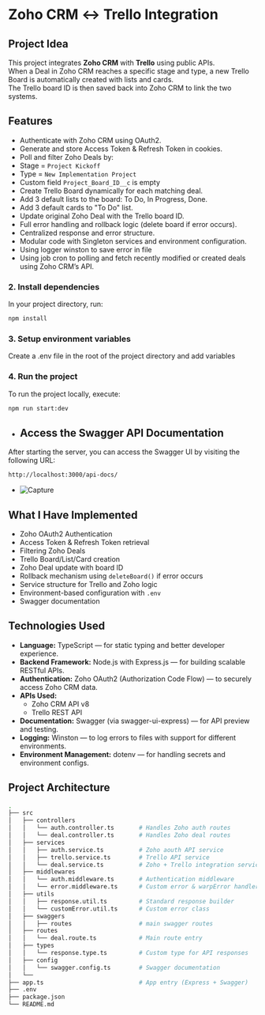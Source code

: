 # Zoho CRM ↔ Trello Integration

##  Project Idea

This project integrates **Zoho CRM** with **Trello** using public APIs.  
When a Deal in Zoho CRM reaches a specific stage and type, a new Trello Board is automatically created with lists and cards.  
The Trello board ID is then saved back into Zoho CRM to link the two systems.

## Features

-  Authenticate with Zoho CRM using OAuth2.
-  Generate and store Access Token & Refresh Token in cookies.
-  Poll and filter Zoho Deals by:
  - Stage = `Project Kickoff`
  - Type = `New Implementation Project`
  - Custom field `Project_Board_ID__c` is empty
-  Create Trello Board dynamically for each matching deal.
-  Add 3 default lists to the board: To Do, In Progress, Done.
-  Add 3 default cards to "To Do" list.
-  Update original Zoho Deal with the Trello board ID.
-  Full error handling and rollback logic (delete board if error occurs).
-  Centralized response and error structure.
-  Modular code with Singleton services and environment configuration.
-  Using logger winston to save error in file
-  Using job cron to polling and fetch recently modified or created deals using Zoho CRM’s API.

### 2. Install dependencies
In your project directory, run:

```bash
npm install
```

### 3. Setup environment variables
Create a .env file in the root of the project directory and add variables

### 4. Run the project
To run the project locally, execute:

```bash
npm run start:dev
```

-  ## Access the Swagger API Documentation
After starting the server, you can access the Swagger UI by visiting the following URL:
```bash
http://localhost:3000/api-docs/
```
- ![Capture](https://github.com/user-attachments/assets/8ea6f468-8916-4ee1-9cf7-eae3c3153872)


## What I Have Implemented

- Zoho OAuth2 Authentication
- Access Token & Refresh Token retrieval
- Filtering Zoho Deals
- Trello Board/List/Card creation
- Zoho Deal update with board ID
- Rollback mechanism using `deleteBoard()` if error occurs
- Service structure for Trello and Zoho logic
- Environment-based configuration with `.env`
- Swagger documentation


##  Technologies Used

- **Language:** TypeScript — for static typing and better developer experience.
- **Backend Framework:** Node.js with Express.js — for building scalable RESTful APIs.
- **Authentication:** Zoho OAuth2 (Authorization Code Flow) — to securely access Zoho CRM data.
- **APIs Used:**
  - Zoho CRM API v8
  - Trello REST API
- **Documentation:** Swagger (via swagger-ui-express) — for API preview and testing.
- **Logging:** Winston — to log errors to files with support for different environments.
- **Environment Management:** dotenv — for handling secrets and environment configs.


## Project Architecture

```bash
.
├── src
│   ├── controllers
│   │   └── auth.controller.ts       # Handles Zoho auth routes
│   │   └── deal.controller.ts       # Handles Zoho deal routes
│   ├── services
│   │   ├── auth.service.ts          # Zoho aouth API service
│   │   ├── trello.service.ts        # Trello API service
│   │   └── deal.service.ts          # Zoho + Trello integration service
│   ├── middlewares
│   │   └── auth.middleware.ts       # Authentication middleware
│   │   └── error.middleware.ts      # Custom error & warpError handler
│   ├── utils
│   │   ├── response.util.ts         # Standard response builder
│   │   └── customError.util.ts      # Custom error class
│   ├── swaggers
│   │   ├── routes                   # main swagger routes
│   ├── routes
│   │   └── deal.route.ts            # Main route entry
│   ├── types
│   │   └── response.type.ts         # Custom type for API responses
│   ├── config
│   │   └── swagger.config.ts        # Swagger documentation
│   └──
├── app.ts                           # App entry (Express + Swagger)
├── .env
├── package.json
└── README.md
